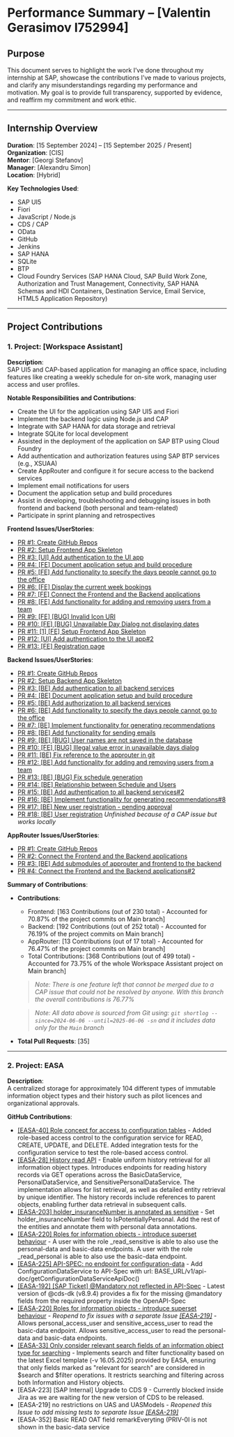 # Performance Summary – [Valentin Gerasimov I752994]

## Purpose

This document serves to highlight the work I’ve done throughout my internship at SAP, showcase the contributions I’ve made to various projects, and clarify any misunderstandings regarding my performance and motivation. My goal is to provide full transparency, supported by evidence, and reaffirm my commitment and work ethic.

---

## Internship Overview

**Duration**: [15 September 2024] – [15 September 2025 / Present]  
**Organization**: [CIS]  
**Mentor**: [Georgi Stefanov]  
**Manager**: [Alexandru Simon]  
**Location**: [Hybrid]

**Key Technologies Used**:
- SAP UI5
- Fiori
- JavaScript / Node.js
- CDS / CAP
- OData
- GitHub
- Jenkins
- SAP HANA
- SQLite
- BTP 
- Cloud Foundry Services (SAP HANA Cloud, SAP Build Work Zone, Authorization and Trust Management, Connectivity, SAP HANA Schemas and HDI Containers, Destination Service, Email Service, HTML5 Application Repository)


---

## Project Contributions

### 1. Project: [Workspace Assistant]

**Description**:  
SAP UI5 and CAP-based application for managing an office space, including features like creating a weekly schedule for on-site work, managing user access and user profiles.

**Notable Responsibilities and Contributions**:
- Create the UI for the application using SAP UI5 and Fiori
- Implement the backend logic using Node.js and CAP
- Integrate with SAP HANA for data storage and retrieval
- Integrate SQLite for local development
- Assisted in the deployment of the application on SAP BTP using Cloud Foundry
- Add authentication and authorization features using SAP BTP services (e.g., XSUAA)
- Create AppRouter and configure it for secure access to the backend services
- Implement email notifications for users
- Document the application setup and build procedures
- Assist in developing, troubleshooting and debugging issues in both frontend and backend (both personal and team-related)
- Participate in sprint planning and retrospectives


**Frontend Issues/UserStories**:
- [PR #1: Create GitHub Repos](https://github.wdf.sap.corp/orgs/custom-development-bulgaria/projects/1/views/3#)
- [PR #2: Setup Frontend App Skeleton](https://github.wdf.sap.corp/custom-development-bulgaria/WorkspaceAssistant-Backend/issues/1)
- [PR #3: [UI] Add authentication to the UI app](https://github.wdf.sap.corp/custom-development-bulgaria/WorkspaceAssistant-Frontend/issues/2)
- [PR #4: [FE] Document application setup and build procedure](https://github.wdf.sap.corp/custom-development-bulgaria/WorkspaceAssistant-Frontend/issues/11)
- [PR #5: [FE] Add functionality to specify the days people cannot go to the office](https://github.wdf.sap.corp/custom-development-bulgaria/WorkspaceAssistant-Frontend/issues/5)
- [PR #6: [FE] Display the current week bookings](https://github.wdf.sap.corp/custom-development-bulgaria/WorkspaceAssistant-Frontend/issues/6)
- [PR #7: [FE] Connect the Frontend and the Backend applications](https://github.wdf.sap.corp/custom-development-bulgaria/WorkspaceAssistant-Frontend/issues/12)
- [PR #8: [FE] Add functionality for adding and removing users from a team](https://github.wdf.sap.corp/custom-development-bulgaria/WorkspaceAssistant-Frontend/issues/8)
- [PR #9: [FE] [BUG] Invalid Icon URI](https://github.wdf.sap.corp/custom-development-bulgaria/WorkspaceAssistant-Frontend/issues/22)
- [PR #10: [FE] [BUG] Unavailable Day Dialog not displaying dates](https://github.wdf.sap.corp/custom-development-bulgaria/WorkspaceAssistant-Frontend/issues/26)
- [PR #11: [1] [FE] Setup Frontend App Skeleton](https://github.wdf.sap.corp/custom-development-bulgaria/WorkspaceAssistant-Frontend/pull/4)
- [PR #12: [UI] Add authentication to the UI app#2](https://github.wdf.sap.corp/custom-development-bulgaria/WorkspaceAssistant-Frontend/pull/10)
- [PR #13: [FE] Registration page](https://github.wdf.sap.corp/custom-development-bulgaria/WorkspaceAssistant-Frontend/issues/28)

**Backend Issues/UserStories**:
- [PR #1: Create GitHub Repos](https://github.wdf.sap.corp/orgs/custom-development-bulgaria/projects/1/views/3#)
- [PR #2: Setup Backend App Skeleton](https://github.wdf.sap.corp/custom-development-bulgaria/WorkspaceAssistant-Backend/issues/1)
- [PR #3: [BE] Add authentication to all backend services](https://github.wdf.sap.corp/custom-development-bulgaria/WorkspaceAssistant-Backend/issues/2)
- [PR #4: [BE] Document application setup and build procedure](https://github.wdf.sap.corp/custom-development-bulgaria/WorkspaceAssistant-Backend/issues/13)
- [PR #5: [BE] Add authorization to all backend services](https://github.wdf.sap.corp/custom-development-bulgaria/WorkspaceAssistant-Backend/issues/3)
- [PR #6: [BE] Add functionality to specify the days people cannot go to the office](https://github.wdf.sap.corp/custom-development-bulgaria/WorkspaceAssistant-Backend/issues/6)
- [PR #7: [BE] Implement functionality for generating recommendations](https://github.wdf.sap.corp/custom-development-bulgaria/WorkspaceAssistant-Backend/issues/8)
- [PR #8: [BE] Add functionality for sending emails](https://github.wdf.sap.corp/custom-development-bulgaria/WorkspaceAssistant-Backend/issues/5)
- [PR #9: [BE] [BUG] User names are not saved in the database](https://github.wdf.sap.corp/custom-development-bulgaria/WorkspaceAssistant-Backend/issues/25)
- [PR #10: [FE] [BUG] Illegal value error in unavailable days dialog](https://github.wdf.sap.corp/custom-development-bulgaria/WorkspaceAssistant-Backend/issues/26)
- [PR #11: [BE] Fix reference to the approuter in git](https://github.wdf.sap.corp/custom-development-bulgaria/WorkspaceAssistant-Backend/issues/20)
- [PR #12: [BE] Add functionality for adding and removing users from a team](https://github.wdf.sap.corp/custom-development-bulgaria/WorkspaceAssistant-Backend/issues/10)
- [PR #13: [BE] [BUG] Fix schedule generation](https://github.wdf.sap.corp/custom-development-bulgaria/WorkspaceAssistant-Backend/issues/28)
- [PR #14: [BE] Relationship between Schedule and Users](https://github.wdf.sap.corp/custom-development-bulgaria/WorkspaceAssistant-Backend/issues/36)
- [PR #15: [BE] Add authentication to all backend services#2](https://github.wdf.sap.corp/custom-development-bulgaria/WorkspaceAssistant-Backend/pull/12)
- [PR #16: [BE] Implement functionality for generating recommendations#8](https://github.wdf.sap.corp/custom-development-bulgaria/WorkspaceAssistant-Backend/pull/17)
- [PR #17: [BE] New user registration - pending approval](https://github.wdf.sap.corp/custom-development-bulgaria/WorkspaceAssistant-Backend/issues/44)
- [PR #18: [BE] User registration](https://github.wdf.sap.corp/custom-development-bulgaria/WorkspaceAssistant-Backend/issues/38) *Unfinished because of a CAP issue but works locally*

**AppRouter Issues/UserStories**:
- [PR #1: Create GitHub Repos](https://github.wdf.sap.corp/orgs/custom-development-bulgaria/projects/1/views/3#)
- [PR #2: Connect the Frontend and the Backend applications](https://github.wdf.sap.corp/custom-development-bulgaria/WorkspaceAssistant-Approuter/issues/2)
- [PR #3: [BE] Add submodules of approuter and frontend to the backend](https://github.wdf.sap.corp/custom-development-bulgaria/WorkspaceAssistant-Approuter/issues/1)
- [PR #4: Connect the Frontend and the Backend applications#2](https://github.wdf.sap.corp/custom-development-bulgaria/WorkspaceAssistant-Approuter/pull/3)

**Summary of Contributions**:
- **Contributions**: 
    - Frontend: [163 Contributions (out of 230 total) - Accounted for 70.87% of the project commits on Main branch]
    - Backend: [192 Contributions (out of 252 total) - Accounted for 76.19% of the project commits on Main branch]
    - AppRouter: [13 Contributions (out of 17 total) - Accounted for 76.47% of the project commits on Main branch]
    - Total Contributions: [368 Contributions (out of 499 total) - Accounted for 73.75% of the whole Workspace Assistant project on Main branch]
    > *Note: There is one feature left that cannot be merged due to a CAP issue that could not be resolved by anyone. With this branch the overall contributions is 76.77%*
    
    > *Note: All data above is sourced from Git using: `git shortlog --since=2024-06-06 --until=2025-06-06 -sn` and it includes data only for the `Main` branch*
- **Total Pull Requests**: [35]

---

### 2. Project: EASA 

**Description**:  
A centralized storage for approximately 104 different types of immutable information object types and their history such as pilot licences and organizational approvals.

**GitHub Contributions**:
- [[EASA-40] Role concept for access to configuration tables](https://github.tools.sap/easa/easa-repif/pull/71) - Added role-based access control to the configuration service for READ, CREATE, UPDATE, and DELETE. Added integration tests for the configuration service to test the role-based access control.
- [[EASA-28] History read API](https://github.tools.sap/easa/easa-repif/pull/90) - Enable uniform history retrieval for all information object types. Introduces endpoints for reading history records via GET operations across the BasicDataService, PersonalDataService, and SensitivePersonalDataService. The implementation allows for list retrieval, as well as detailed entity retrieval by unique identifier. The history records include references to parent objects, enabling further data retrieval in subsequent calls.
- [[EASA-203] holder_insuranceNumber is annotated as sensitive](https://github.tools.sap/easa/easa-repif/pull/93) - Set holder_insuranceNumber field to IsPotentiallyPersonal. Add the rest of the entities and annotate them with personal data annotations.
- [[EASA-220] Roles for information objects - introduce superset behaviour](https://github.tools.sap/easa/easa-repif/pull/101) - A user with the role _read_sensitive is able to also use the personal-data and basic-data endpoints. A user with the role _read_personal is able to also use the basic-data endpoint.
- [[EASA-225] API-SPEC: no endpoint for configuration-data](https://github.tools.sap/easa/easa-repif/pull/110) - Add ConfigurationDataService to API-Spec with url: BASE_URL/v1/api-doc/getConfigurationDataServiceApiDoc()
- [[EASA-192] [SAP Ticket] @Mandatory not reflected in API-Spec](https://github.tools.sap/easa/easa-repif/pull/111) - Latest version of @cds-dk (v8.9.4) provides a fix for the missing @mandatory fields from the required property inside the OpenAPI-Spec
- [[EASA-220] Roles for information objects - introduce superset behaviour](https://github.tools.sap/easa/easa-repif/pull/114) - *Reopend to fix issues with a separate Issue [[EASA-219]](https://github.tools.sap/easa/easa-repif/pull/104)* - Allows personal_access_user and sensitive_access_user to read the basic-data endpoint. Allows sensitive_access_user to read the personal-data and basic-data endpoints.
- [[EASA-33] Only consider relevant search fields of an information object type for searching](https://github.tools.sap/easa/easa-repif/pull/116) - Implements search and filter functionality based on the latest Excel template (-v 16.05.2025) provided by EASA, ensuring that only fields marked as "relevant for search" are considered in $search and $filter operations. It restricts searching and filtering across both Information and History objects.
- [EASA-223] [SAP Internal] Upgrade to CDS 9 - Currently blocked inside Jira as we are waiting for the new version of CDS to be released.
- [EASA-219] no restrictions on UAS and UASModels - *Reopened this Issue to add missing tests to separate Issue [[EASA-219]](https://github.tools.sap/easa/easa-repif/pull/104)*
- [EASA-352] Basic READ OAT field remarkEveryting (PRIV-0I is not shown in the basic-data service
